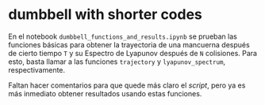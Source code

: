 # dumbbell with shorter codes
En el notebook `dumbbell_functions_and_results.ipynb` se prueban las funciones básicas para obtener la trayectoria de una mancuerna después de cierto tiempo `T` y su Espectro de Lyapunov después de `N` colisiones. Para esto, basta llamar a las funciones `trajectory` y `lyapunov_spectrum`, respectivamente.

Faltan hacer comentarios para que quede más claro el *script*, pero ya es más inmediato obtener resultados usando estas funciones.
